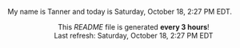 My name is Tanner and today is Saturday, October 18, 2:27 PM EDT.

<p align="center">This <i>README</i> file is generated <b>every 3 hours</b>!</br>Last refresh: Saturday, October 18, 2:27 PM EDT<br /></p>
